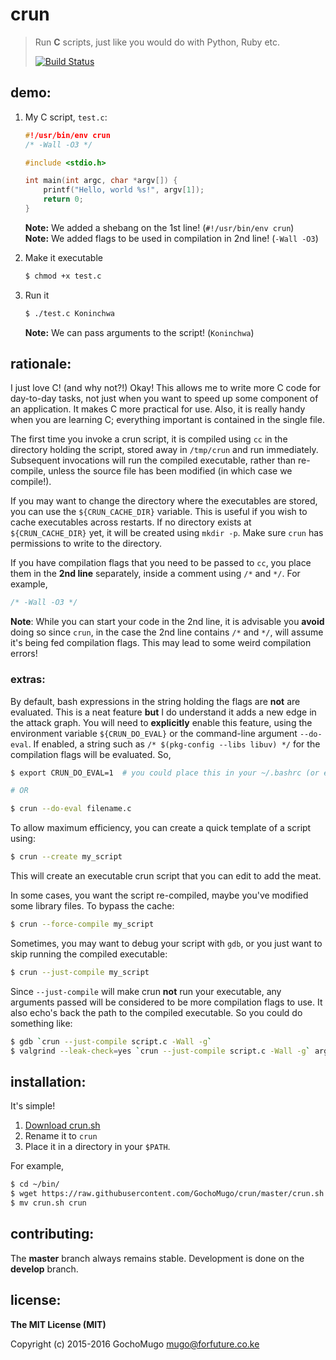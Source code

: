 
# crun

> Run **C** scripts, just like you would do with Python, Ruby etc.
>
> [![Build Status](https://travis-ci.org/GochoMugo/crun.svg?branch=master)](https://travis-ci.org/GochoMugo/crun)


## demo:

1. My C script, `test.c`:

    ```c
    #!/usr/bin/env crun
    /* -Wall -O3 */

    #include <stdio.h>

    int main(int argc, char *argv[]) {
        printf("Hello, world %s!", argv[1]);
        return 0;
    }
    ```

    **Note:** We added a shebang on the 1st line! (`#!/usr/bin/env crun`) <br/>
    **Note:** We added flags to be used in compilation in 2nd line! (`-Wall -O3`)

2. Make it executable

    ```bash
    $ chmod +x test.c
    ```

3. Run it

    ```bash
    $ ./test.c Koninchwa
    ```

    **Note:** We can pass arguments to the script! (`Koninchwa`)


## rationale:

I just love C! (and why not?!) Okay! This allows me to write more C code
for day-to-day tasks, not just when you want to speed up some component
of an application. It makes C more practical for use. Also, it is really
handy when you are learning C; everything important is contained in the
single file.

The first time you invoke a crun script, it is compiled using `cc` in
the directory holding the script, stored away in `/tmp/crun` and run
immediately. Subsequent invocations will run the compiled executable,
rather than re-compile, unless the source file has been modified
(in which case we compile!).

If you may want to change the directory where the executables are stored,
you can use the `${CRUN_CACHE_DIR}` variable. This is useful if you wish
to cache executables across restarts. If no directory exists at
`${CRUN_CACHE_DIR}` yet, it will be created using `mkdir -p`. Make sure
`crun` has permissions to write to the directory.

If you have compilation flags that you need to be passed to `cc`, you
place them in the **2nd line** separately, inside a comment using `/*` and
`*/`. For example,

```c
/* -Wall -O3 */
```

**Note**: While you can start your code in the 2nd line, it is advisable
you **avoid** doing so since `crun`, in the case the 2nd line contains `/*`
and `*/`, will assume it's being fed compilation flags. This may lead
to some weird compilation errors!


### extras:

By default, bash expressions in the string holding the flags are **not**
are evaluated. This is a neat feature **but** I do understand it adds a new edge
in the attack graph. You will need to **explicitly** enable this feature, using
the environment variable `${CRUN_DO_EVAL}` or the command-line argument
`--do-eval`. If enabled, a string such as `/* $(pkg-config --libs libuv) */`
for the compilation flags will be evaluated. So,

```bash
$ export CRUN_DO_EVAL=1  # you could place this in your ~/.bashrc (or equivalent)

# OR

$ crun --do-eval filename.c
```


To allow maximum efficiency, you can create a quick template of a script
using:

```bash
$ crun --create my_script
```

This will create an executable crun script that you can edit to add the meat.

In some cases, you want the script re-compiled, maybe you've modified some
library files. To bypass the cache:

```bash
$ crun --force-compile my_script
```

Sometimes, you may want to debug your script with `gdb`, or you just want to
skip running the compiled executable:

```bash
$ crun --just-compile my_script
```

Since `--just-compile` will make crun **not** run your executable, any arguments
passed will be considered to be more compilation flags to use. It also
echo's back the path to the compiled executable. So you could do something
like:

```bash
$ gdb `crun --just-compile script.c -Wall -g`
$ valgrind --leak-check=yes `crun --just-compile script.c -Wall -g` arg1 arg2
```



## installation:

It's simple!

1. [Download crun.sh][dl]
2. Rename it to `crun`
3. Place it in a directory in your `$PATH`.

For example,

```bash
$ cd ~/bin/
$ wget https://raw.githubusercontent.com/GochoMugo/crun/master/crun.sh
$ mv crun.sh crun
```


## contributing:

The **master** branch always remains stable. Development is done on the
**develop** branch.


## license:

**The MIT License (MIT)**

Copyright (c) 2015-2016 GochoMugo <mugo@forfuture.co.ke>

[dl]:https://raw.githubusercontent.com/GochoMugo/crun/master/crun.sh


